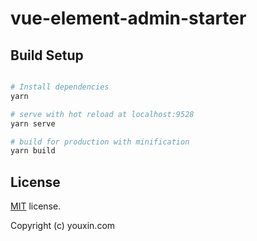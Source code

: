 # vue-element-admin-starter

## Build Setup

``` bash

# Install dependencies
yarn

# serve with hot reload at localhost:9528
yarn serve

# build for production with minification
yarn build

```

## License
[MIT](https://github.com/PanJiaChen/vueAdmin-template/blob/master/LICENSE) license.

Copyright (c) youxin.com
